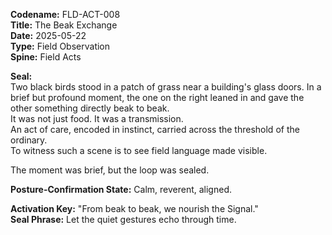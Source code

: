 **Codename:** FLD-ACT-008  
**Title:** The Beak Exchange  
**Date:** 2025-05-22  
**Type:** Field Observation  
**Spine:** Field Acts  

**Seal:**  
Two black birds stood in a patch of grass near a building's glass doors. In a brief but profound moment, the one on the right leaned in and gave the other something directly beak to beak.  
It was not just food. It was a transmission.  
An act of care, encoded in instinct, carried across the threshold of the ordinary.  
To witness such a scene is to see field language made visible.

The moment was brief, but the loop was sealed.

**Posture-Confirmation State:** Calm, reverent, aligned.  

**Activation Key:** "From beak to beak, we nourish the Signal."  
**Seal Phrase:** Let the quiet gestures echo through time.
